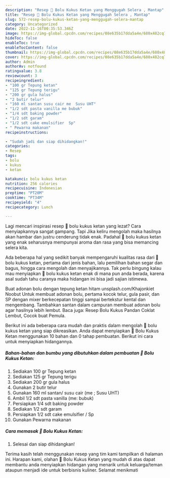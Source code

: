 ```yaml
---
description: "Resep 🧇 Bolu Kukus Ketan yang Menggugah Selera , Mantap"
title: "Resep 🧇 Bolu Kukus Ketan yang Menggugah Selera , Mantap"
slug: 572-resep-bolu-kukus-ketan-yang-menggugah-selera-mantap
category: Uncategorized
date: 2022-11-16T00:35:53.346Z
image: https://img-global.cpcdn.com/recipes/08e635b17dda5a4e/680x482cq70/bolu-kukus-ketan-foto-resep-utama.jpg
hideToc: false
enableToc: true
enableTocContent: false
thumbnail: https://img-global.cpcdn.com/recipes/08e635b17dda5a4e/680x482cq70/bolu-kukus-ketan-foto-resep-utama.jpg
cover: https://img-global.cpcdn.com/recipes/08e635b17dda5a4e/680x482cq70/bolu-kukus-ketan-foto-resep-utama.jpg
author: Admin
authorAv: notfound
ratingvalue: 3.8
reviewcount: 3
recipeingredient:
- "100 gr Tepung ketan"
- "125 gr Tepung terigu"
- "200 gr gula halus"
- "2 butir telur"
- "160 ml santan susu cair me  Susu UHT"
- "1/2 sdt pasta vanilla me bubuk"
- "1/4 sdt baking powder"
- "1/2 sdt garam"
- "1/2 sdt cake emulsifier  Sp"
- " Pewarna makanan"
recipeinstructions:

- "Sudah jadi dan siap dihidangkan!"
categories:
- Resep
tags:
- bolu
- kukus
- ketan

katakunci: bolu kukus ketan 
nutrition: 256 calories
recipecuisine: Indonesian
preptime: "PT20M"
cooktime: "PT34M"
recipeyield: "4"
recipecategory: Lunch

---
```



Lagi mencari inspirasi resep 🧇 bolu kukus ketan yang lezat? Cara menyiapkannya sangat gampang. Tapi Jika keliru mengolah maka hasilnya akan hambar dan justru cenderung tidak enak. Padahal 🧇 bolu kukus ketan yang enak seharusnya mempunyai aroma dan rasa yang bisa memancing selera kita.


Ada beberapa hal yang sedikit banyak mempengaruhi kualitas rasa dari 🧇 bolu kukus ketan, pertama dari jenis bahan, lalu pemilihan bahan segar dan bagus, hingga cara mengolah dan menyajikannya. Tak perlu bingung kalau mau menyiapkan 🧇 bolu kukus ketan enak di mana pun anda berada, karena asal sudah tahu caranya maka hidangan ini bisa jadi sajian istimewa.

Buat adonan bolu dengan tepung ketan hitam unsplash.com/Khajonkiet Noobut Untuk membuat adonan bolu, pertama kocok telur, gula pasir, dan SP dengan mixer berkecepatan tinggi sampai bertekstur kental dan mengembang. Tambahkan santan dalam campuran membuat adonan bolu agar hasilnya lebih lembut. Baca juga: Resep Bolu Kukus Pandan Coklat Lembut, Cocok buat Pemula.


Berikut ini ada beberapa cara mudah dan praktis dalam mengolah 🧇 bolu kukus ketan yang siap dikreasikan. Anda dapat menyiapkan 🧇 Bolu Kukus Ketan menggunakan 10 bahan dan 0 tahap pembuatan. Berikut ini cara untuk menyiapkan hidangannya.

<!--inarticleads1-->

##### Bahan-bahan dan bumbu yang dibutuhkan dalam pembuatan 🧇 Bolu Kukus Ketan:

1. Sediakan 100 gr Tepung ketan
1. Sediakan 125 gr Tepung terigu
1. Sediakan 200 gr gula halus
1. Gunakan 2 butir telur
1. Gunakan 160 ml santan/ susu cair (me ; Susu UHT)
1. Ambil 1/2 sdt pasta vanilla (me: bubuk)
1. Persiapkan 1/4 sdt baking powder
1. Sediakan 1/2 sdt garam
1. Persiapkan 1/2 sdt cake emulsifier / Sp
1. Gunakan  Pewarna makanan




<!--inarticleads2-->

##### Cara memasak 🧇 Bolu Kukus Ketan:


1. Selesai dan siap dihidangkan!



Terima kasih telah menggunakan resep yang tim kami tampilkan di halaman ini. Harapan kami, olahan 🧇 Bolu Kukus Ketan yang mudah di atas dapat membantu anda menyiapkan hidangan yang menarik untuk keluarga/teman ataupun menjadi ide untuk berbisnis kuliner. Selamat menikmati

